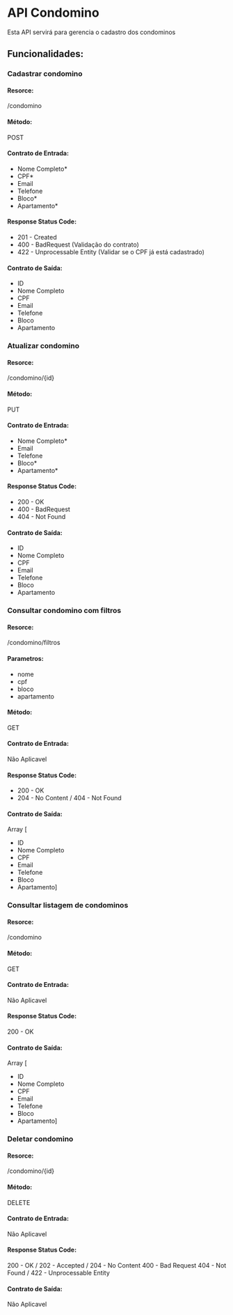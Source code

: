 # API Condomino

Esta API servirá para gerencia o cadastro dos condominos

## Funcionalidades:

### Cadastrar condomino

#### Resorce: 
/condomino

#### Método:
POST

#### Contrato de Entrada:
* Nome Completo*
* CPF*
* Email
* Telefone
* Bloco*
* Apartamento*

#### Response Status Code:
* 201 - Created
* 400 - BadRequest (Validação do contrato)
* 422 - Unprocessable Entity (Validar se o CPF já está cadastrado)

#### Contrato de Saída:
* ID
* Nome Completo
* CPF
* Email
* Telefone
* Bloco
* Apartamento

### Atualizar condomino

#### Resorce:
/condomino/{id}

#### Método:
PUT

#### Contrato de Entrada:
* Nome Completo*
* Email
* Telefone
* Bloco*
* Apartamento*

#### Response Status Code:
* 200 - OK
* 400 - BadRequest
* 404 - Not Found

#### Contrato de Saída:
* ID
* Nome Completo
* CPF
* Email
* Telefone
* Bloco
* Apartamento

### Consultar condomino com filtros

#### Resorce:
/condomino/filtros

#### Parametros:
* nome
* cpf
* bloco
* apartamento

#### Método:
GET

#### Contrato de Entrada:
Não Aplicavel

#### Response Status Code:
* 200 - OK
* 204 - No Content / 404 - Not Found

#### Contrato de Saída:
Array [
* ID
* Nome Completo
* CPF
* Email
* Telefone
* Bloco
* Apartamento]

### Consultar listagem de condominos

#### Resorce:
/condomino

#### Método:
GET

#### Contrato de Entrada:
Não Aplicavel

#### Response Status Code:
200 - OK

#### Contrato de Saída:
Array [
* ID
* Nome Completo
* CPF
* Email
* Telefone
* Bloco
* Apartamento]

### Deletar condomino

#### Resorce:
/condomino/{id}

#### Método:
DELETE

#### Contrato de Entrada:
Não Aplicavel

#### Response Status Code:
200 - OK / 202 - Accepted / 204 - No Content
400 - Bad Request
404 - Not Found / 422 - Unprocessable Entity

#### Contrato de Saída:
Não Aplicavel 

